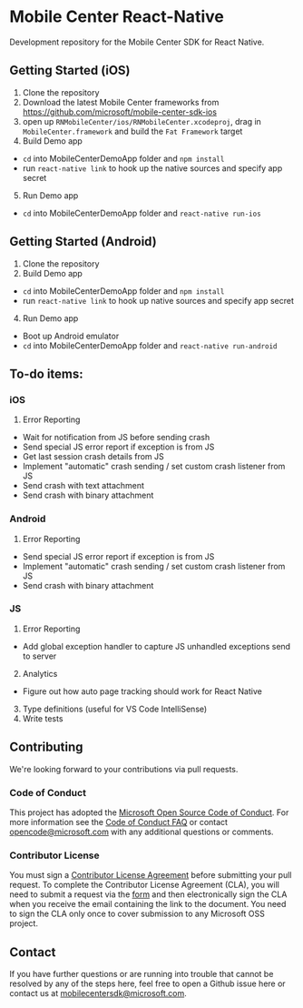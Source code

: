 # Mobile Center React-Native

Development repository for the Mobile Center SDK for React Native.

## Getting Started (iOS)

1. Clone the repository
2. Download the latest Mobile Center frameworks from https://github.com/microsoft/mobile-center-sdk-ios
3. open up `RNMobileCenter/ios/RNMobileCenter.xcodeproj`, drag in `MobileCenter.framework` and build the `Fat Framework` target
4. Build Demo app
  - `cd` into MobileCenterDemoApp folder and `npm install`
  - run `react-native link` to hook up the native sources and specify app secret 
5. Run Demo app
  - `cd` into MobileCenterDemoApp folder and `react-native run-ios`

## Getting Started (Android)

1. Clone the repository
2. Build Demo app
  - `cd` into MobileCenterDemoApp folder and `npm install`
  - run `react-native link` to hook up native sources and specify app secret
4. Run Demo app
  - Boot up Android emulator
  - `cd` into MobileCenterDemoApp folder and `react-native run-android`

## To-do items:

### iOS

1. Error Reporting
  - Wait for notification from JS before sending crash
  - Send special JS error report if exception is from JS
  - Get last session crash details from JS
  - Implement "automatic" crash sending / set custom crash listener from JS
  - Send crash with text attachment
  - Send crash with binary attachment

### Android

1. Error Reporting
  - Send special JS error report if exception is from JS
  - Implement "automatic" crash sending / set custom crash listener from JS
  - Send crash with binary attachment

### JS

1. Error Reporting
  - Add global exception handler to capture JS unhandled exceptions send to server
2. Analytics
  - Figure out how auto page tracking should work for React Native
3. Type definitions (useful for VS Code IntelliSense)
4. Write tests

## Contributing

We're looking forward to your contributions via pull requests.

### Code of Conduct

This project has adopted the [Microsoft Open Source Code of Conduct](https://opensource.microsoft.com/codeofconduct/). For more information see the [Code of Conduct FAQ](https://opensource.microsoft.com/codeofconduct/faq/) or contact opencode@microsoft.com with any additional questions or comments.

### Contributor License

You must sign a [Contributor License Agreement](https://cla.microsoft.com/) before submitting your pull request. To complete the Contributor License Agreement (CLA), you will need to submit a request via the [form](https://cla.microsoft.com/) and then electronically sign the CLA when you receive the email containing the link to the document. You need to sign the CLA only once to cover submission to any Microsoft OSS project.

## Contact
If you have further questions or are running into trouble that cannot be resolved by any of the steps here, feel free to open a Github issue here or contact us at mobilecentersdk@microsoft.com.
